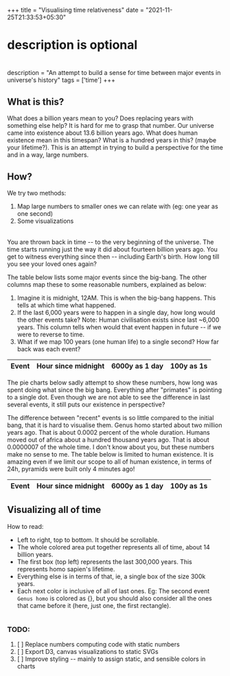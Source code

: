 +++
title = "Visualising time relativeness"
date = "2021-11-25T21:33:53+05:30"

#
# description is optional
#
description = "An attempt to build a sense for time between major events in universe's history"
tags = ['time']
+++


## What is this?
What does a billion years mean to you? Does replacing years with something else help? It is hard for me to grasp that number. Our universe came into existence about 13.6 billion years ago. What does human existence mean in this timespan? What is a hundred years in this? (maybe your lifetime?). This is an attempt in trying to build a perspective for the time and in a way, large numbers.

## How?
We try two methods:
1. Map large numbers to smaller ones we can relate with (eg: one year as one second)
2. Some visualizations

<p style="margin-bottom: 32px;"></p>

You are thrown back in time -- to the very beginning of the universe. The time starts running just the way it did about fourteen billion years ago. You get to witness everything since then -- including Earth's birth. How long till you see your loved ones again?

The table below lists some major events since the big-bang. The other columns map these to some reasonable numbers, explained as below:

1. Imagine it is midnight, 12AM. This is when the big-bang happens. This tells at which time what happened.
2. If the last 6,000 years were to happen in a single day, how long would the other events take? Note: Human civilisation exists since last ~6,000 years. This column tells when would that event happen in future -- if we were to reverse to time.
3. What if we map 100 years (one human life) to a single second? How far back was each event?


<!-- Load d3.js -->
<script src="/js/d3.v6.min.js"></script>
<script src="/js/moment-2.29.1.min.js"></script>
<script src="/js/fabric.min.js"></script>

<!-- Create a div where the graph will take place -->
<div id="universe_timeline" class="timeline">
    <div id="universe_timeline_table" class="timeline_table">
        <table class="table table-bordered">
            <thead>
                <tr>
                    <th>Event</th>
                    <th>Hour since midnight</th>
                    <th>6000y as 1 day</th>
                    <th>100y as 1s</th>
                </tr>
            </thead>
            <tbody id="universe_timeline_tbody"></tbody>
        </table>
    </div>
    <p>
        The pie charts below sadly attempt to show these numbers, how long was spent doing what since the big bang. Everything after "primates" is pointing to a single dot. Even though we are not able to see the difference in last several events, it still puts our existence in perspective?
    </p>
    <div id="universe_timeline_donut" class="timeline_donut"></div>
</div>

The difference between "recent" events is so little compared to the initial bang, that it is hard to visualise them. Genus homo started about two million years ago. That is about 0.0002 percent of the whole duration. Humans moved out of africa about a hundred thousand years ago. That is about 0.0000007 of the whole time. I don't know about you, but these numbers make no sense to me. The table below is limited to human existence. It is amazing even if we limit our scope to all of human existence, in terms of 24h, pyramids were built only 4 minutes ago!
<div id="earth_timeline" class="timeline">
    <div id="earth_timeline_table" class="timeline_table">
        <table>
            <thead>
                <tr>
                    <th>Event</th>
                    <th>Hour since midnight</th>
                    <th>6000y as 1 day</th>
                    <th>100y as 1s</th>
                </tr>
            </thead>
            <tbody id="earth_timeline_tbody"></tbody>
        </table>
    </div>
    <div id="earth_timeline_donut" class="timeline_donut"></div>
</div>

## Visualizing all of time
How to read:
- Left to right, top to bottom. It should be scrollable.
- The whole colored area put together represents all of time, about 14 billion years.
- The first box (top left) represents the last 300,000 years. This represents homo sapien's lifetime. 
- Everything else is in terms of that, ie, a single box of the size 300k years. 
- Each next color is inclusive of all of last ones. Eg: The second event `Genus homo` is colored as {}, but you should also consider all the ones that came before it (here, just one, the first rectangle).

<div class='grid-canvas-wrapper'>
    <canvas id="grid-vis"></canvas>
</div>

### TODO:
1. [ ] Replace numbers computing code with static numbers
2. [ ] Export D3, canvas visualizations to static SVGs
3. [ ] Improve styling -- mainly to assign static, and sensible colors in charts
<script src="/js/scale_blog/scale.js" type="text/javascript"></script>

<script type="text/javascript">

 drawPieForTimeline(
     d3,
     universeTimeline,
     'universe_timeline_donut',
     {
         height: pie_height,
         width: pie_width,
         margin: pie_margin
     }
 );
 drawPieForTimeline(
     d3,
     earthTimeline,
     'earth_timeline_donut',
     {
         height: pie_height,
         width: pie_width,
         margin: pie_margin
     }
 );

updateTables(universeTimeline, document.getElementById('universe_timeline_tbody'));
updateTables(earthTimeline, document.getElementById('earth_timeline_tbody'));

drawGridVisualisation('grid-vis', sapiensTimeline, 300000);

</script>

<style>

 svg text {
     font-weight: 200;
     font-size: 12px;
 }

 svg polyline{
     opacity: .3;
     stroke: black;
     stroke-width: 1px;
     fill: none;
 }

 #grid-vis {

 }
 
 .grid-canvas-wrapper {
     width: 95vw;
     position: relative;
     left: 55%;
     right: 50%;
     margin-left: -50vw;
     margin-right: -50vw;
     overflow: scroll; 
     overflow-y: auto;
 }
 
</style>
